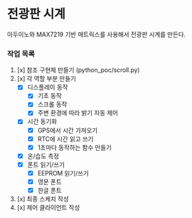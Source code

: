 # 전광판 시계

아두이노와 MAX7219 기반 매트릭스를 사용해서 전광판 시계를 만든다.

### 작업 목록
  1. [x] 참조 구현체 만들기 (python_poc/scroll.py)
  2. [x] 각 역할 부분 만들기
     - [x] 디스플레이 동작
       - [x] 기초 동작
       - [x] 스크롤 동작
       - [x] 주변 환경에 따라 밝기 자동 제어
     - [x] 시간 동기화
       - [x] GPS에서 시간 가져오기
       - [x] RTC에 시간 읽고 쓰기
       - [x] 1초마다 동작하는 함수 만들기
     - [x] 온/습도 측정
     - [x] 폰트 읽기/쓰기
       - [x] EEPROM 읽기/쓰기
       - [x] 영문 폰트
       - [x] 한글 폰트
  3. [x] 최종 스케치 작성 
  4. [x] 제어 클라이언트 작성
